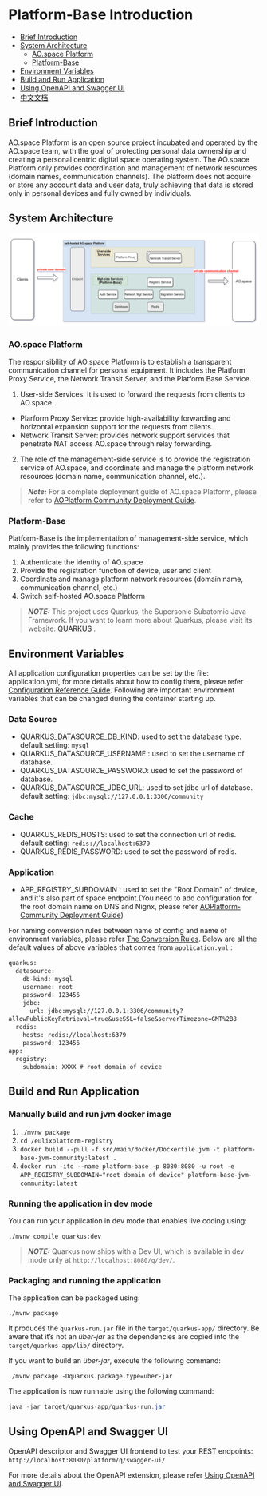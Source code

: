 # Platform-Base Introduction

- [Brief Introduction](#brief-introduction)
- [System Architecture](#system-architecture)
    - [AO.space Platform](#ao.space-platform)
    - [Platform-Base](#platform-base)
- [Environment Variables](#environment-variables)
- [Build and Run Application](#build-and-run-application)
- [Using OpenAPI and Swagger UI](#using-openapi-and-swagger-ui)
- [中文文档](/README_zn.md)

## Brief Introduction

AO.space Platform is an open source project incubated and operated by the AO.space team, with the goal of protecting personal data ownership and creating a personal centric digital space operating system. The AO.space Platform only provides coordination and management of network resources (domain names, communication channels). The platform does not acquire or store any account data and user data, truly achieving that data is stored only in personal devices and fully owned by individuals. 

## System Architecture

![SSP&Platform-Base Arch.png](docs/en/asserts/SSP&Platform-Base%20Arch.png)

### AO.space Platform

The responsibility of AO.space Platform is to establish a transparent communication channel for personal equipment. It includes the Platform Proxy Service, the Network Transit Server, and the Platform Base Service.

1. User-side Services: It is used to forward the requests from clients to AO.space.
- Plarform Proxy Service: provide high-availability forwarding and horizontal expansion support for the requests from clients.
- Network Transit Server: provides network support services that penetrate NAT access AO.space through relay forwarding.

2. The role of the management-side service is to provide the registration service of AO.space, and coordinate and manage the platform network resources (domain name, communication channel, etc.).

> **_Note:_** For a complete deployment guide of AO.space Platform, please refer to [AOPlatform Community Deployment Guide](https://ao.space/open/documentation/104002).

### Platform-Base

Platform-Base is the implementation of management-side service, which mainly provides the following functions:

1. Authenticate the identity of AO.space
2. Provide the registration function of device, user and client
3. Coordinate and manage platform network resources (domain name, communication channel, etc.)
4. Switch self-hosted AO.space Platform

> **_NOTE:_** This project uses Quarkus, the Supersonic Subatomic Java Framework. If you want to learn more about Quarkus, please visit its website: [QUARKUS](https://quarkus.io/) .

## Environment Variables

All application configuration properties can be set by the file: application.yml, for more details about how to config them, please refer [Configuration Reference Guide](https://quarkus.io/guides/config-reference). Following are important environment variables that can be changed during the container starting up.

### Data Source

- QUARKUS_DATASOURCE_DB_KIND: used to set the database type. default setting: `mysql`
- QUARKUS_DATASOURCE_USERNAME : used to set the username of database.
- QUARKUS_DATASOURCE_PASSWORD: used to set the password of database.
- QUARKUS_DATASOURCE_JDBC_URL: used to set jdbc url of database. default setting: `jdbc:mysql://127.0.0.1:3306/community`

### Cache

- QUARKUS_REDIS_HOSTS: used to set the connection url of redis. default setting: `redis://localhost:6379`
- QUARKUS_REDIS_PASSWORD: used to set the password of redis.

### Application

- APP_REGISTRY_SUBDOMAIN : used to set the "Root Domain" of device, and it's also part of space endpoint.(You need to add configuration for the root domain name on DNS and Nignx, please refer [AOPlatform-Community Deployment Guide](https://ao.space/en/open/documentation/104002))

For naming conversion rules between name of config and name of environment variables, please refer [The Conversion Rules](https://github.com/eclipse/microprofile-config/blob/master/spec/src/main/asciidoc/configsources.asciidoc#default-configsources). Below are all the default values of above variables that comes from `application.yml` :

```
quarkus:
  datasource:
    db-kind: mysql
    username: root
    password: 123456
    jdbc:
      url: jdbc:mysql://127.0.0.1:3306/community?allowPublicKeyRetrieval=true&useSSL=false&serverTimezone=GMT%2B8
  redis:
    hosts: redis://localhost:6379
    password: 123456
app:
  registry:
    subdomain: XXXX # root domain of device
```

## Build and Run Application

### Manually build and run jvm docker image

1. `./mvnw package`
2. `cd /eulixplatform-registry`
3. `docker build --pull -f src/main/docker/Dockerfile.jvm -t platform-base-jvm-community:latest .`
4. `docker run -itd --name platform-base -p 8080:8080 -u root -e APP_REGISTRY_SUBDOMAIN="root domain of device" platform-base-jvm-community:latest`

### Running the application in dev mode

You can run your application in dev mode that enables live coding using:

```shell script
./mvnw compile quarkus:dev
```

> **_NOTE:_** Quarkus now ships with a Dev UI, which is available in dev mode only at `http://localhost:8080/q/dev/`.

### Packaging and running the application

The application can be packaged using:
```shell script
./mvnw package
```
It produces the `quarkus-run.jar` file in the `target/quarkus-app/` directory.
Be aware that it’s not an _über-jar_ as the dependencies are copied into the `target/quarkus-app/lib/` directory.

If you want to build an _über-jar_, execute the following command:
```shell script
./mvnw package -Dquarkus.package.type=uber-jar
```

The application is now runnable using the following command:

```java script
java -jar target/quarkus-app/quarkus-run.jar
```

## Using OpenAPI and Swagger UI

OpenAPI descriptor and Swagger UI frontend to test your REST endpoints: `http://localhost:8080/platform/q/swagger-ui/`

For more details about the OpenAPI extension, please refer [Using OpenAPI and Swagger UI](https://quarkus.io/guides/openapi-swaggerui).
